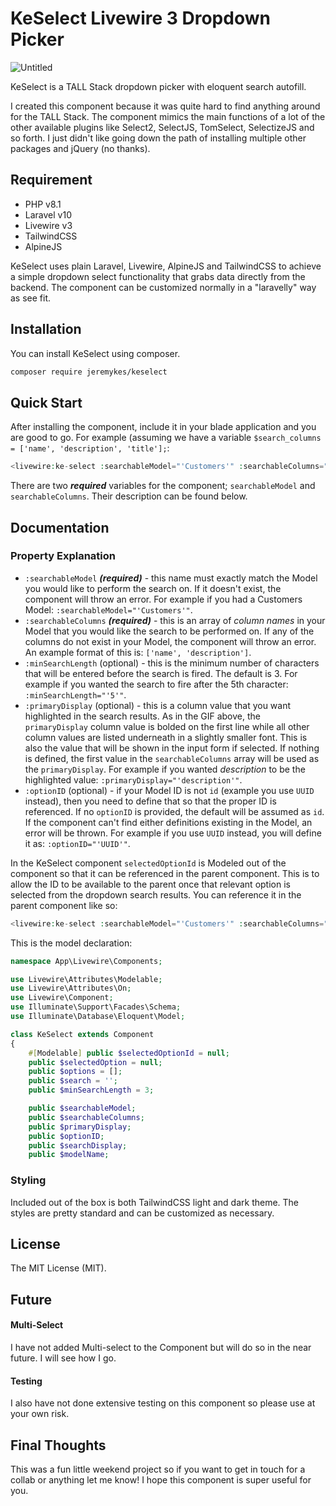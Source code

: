 # KeSelect Livewire 3 Dropdown Picker

![Untitled](https://github.com/user-attachments/assets/5d3abf64-997d-4947-9df6-723f04196fa4)


KeSelect is a TALL Stack dropdown picker with eloquent search autofill.

I created this component because it was quite hard to find anything around for the TALL Stack. The component mimics the main functions of a lot of the other available plugins like Select2, SelectJS, TomSelect, SelectizeJS and so forth. I just didn't like going down the path of installing multiple other packages and jQuery (no thanks).

## Requirement

- PHP v8.1
- Laravel v10
- Livewire v3
- TailwindCSS
- AlpineJS

KeSelect uses plain Laravel, Livewire, AlpineJS and TailwindCSS to achieve a simple dropdown select functionality that grabs data directly from the backend. The component can be customized normally in a "laravelly" way as see fit.

## Installation

You can install KeSelect using composer.

```bash
composer require jeremykes/keselect
```

## Quick Start

After installing the component, include it in your blade application and you are good to go. For example (assuming we have a variable ```$search_columns = ['name', 'description', 'title'];```:

```php
<livewire:ke-select :searchableModel="'Customers'" :searchableColumns="$search_columns" />
```
There are two ***required*** variables for the component; ```searchableModel``` and ```searchableColumns```. Their description can be found below.

## Documentation

### Property Explanation
- ```:searchableModel``` ***(required)*** - this name must exactly match the Model you would like to perform the search on. If it doesn't exist, the component will throw an error.  For example if you had a Customers Model: ```:searchableModel="'Customers'"```.
- ```:searchableColumns``` ***(required)*** - this is an array of *column names* in your Model that you would like the search to be performed on. If any of the columns do not exist in your Model, the component will throw an error. An example format of this is: ```['name', 'description']```.
- ```:minSearchLength``` (optional) - this is the minimum number of characters that will be entered before the search is fired. The default is 3. For example if you wanted the search to fire after the 5th character: ```:minSearchLength="'5'"```.
- ```:primaryDisplay``` (optional) - this is a column value that you want highlighted in the search results. As in the GIF above, the ```primaryDisplay``` column value is bolded on the first line while all other column values are listed underneath in a slightly smaller font. This is also the value that will be shown in the input form if selected. If nothing is defined, the first value in the ```searchableColumns``` array will be used as the ```primaryDisplay```. For example if you wanted *description* to be the highlighted value: ```:primaryDisplay="'description'"```.
- ```:optionID``` (optional) - if your Model ID is not ```id``` (example you use ```UUID``` instead), then you need to define that so that the proper ID is referenced. If no ```optionID``` is provided, the default will be assumed as ```id```. If the component can't find either definitions existing in the Model, an error will be thrown. For example if you use ```UUID``` instead, you will define it as: ```:optionID="'UUID'"```.

In the KeSelect component ```selectedOptionId``` is Modeled out of the component so that it can be referenced in the parent component. This is to allow the ID to be available to the parent once that relevant option is selected from the dropdown search results. You can reference it in the parent component like so:

```php
<livewire:ke-select :searchableModel="'Customers'" :searchableColumns="$search_columns" wire:model.live="selectedCustomerId" />
```

This is the model declaration:
```php
namespace App\Livewire\Components;

use Livewire\Attributes\Modelable;
use Livewire\Attributes\On;
use Livewire\Component;
use Illuminate\Support\Facades\Schema;
use Illuminate\Database\Eloquent\Model;

class KeSelect extends Component
{
    #[Modelable] public $selectedOptionId = null;
    public $selectedOption = null;
    public $options = [];
    public $search = '';
    public $minSearchLength = 3;

    public $searchableModel;
    public $searchableColumns;
    public $primaryDisplay;
    public $optionID;
    public $searchDisplay;
    public $modelName;

```

### Styling

Included out of the box is both TailwindCSS light and dark theme. The styles are pretty standard and can be customized as necessary.

## License

The MIT License (MIT).

## Future

#### Multi-Select

I have not added Multi-select to the Component but will do so in the near future. I will see how I go.

#### Testing

I also have not done extensive testing on this component so please use at your own risk.

## Final Thoughts

This was a fun little weekend project so if you want to get in touch for a collab or anything let me know!  I hope this component is super useful for you.



